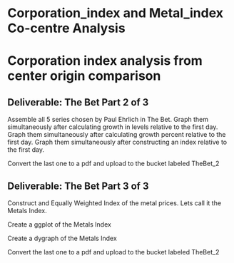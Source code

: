# Corporation_index and Metal_index Co-centre Analysis

# Corporation index analysis from center origin comparison


##  Deliverable: The Bet Part 2 of 3

Assemble all 5 series chosen by Paul Ehrlich in The Bet.
Graph them simultaneously after calculating growth in levels relative to the first day.
Graph them simultaneously after calculating growth percent relative to the first day.
Graph them simultaneously after constructing an index relative to the first day.

Convert the last one to a pdf and upload to the bucket labeled TheBet_2

## Deliverable: The Bet Part 3 of  3

Construct and Equally Weighted Index of the metal prices.
Lets call it the Metals Index.

Create a ggplot of the Metals Index

Create a dygraph of the Metals Index

Convert the last one to a pdf and upload to the bucket labeled TheBet_2
